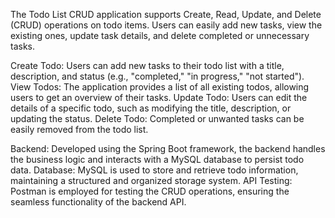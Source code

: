 The Todo List CRUD application supports Create, Read, Update, and Delete (CRUD) operations on todo items. Users can easily add new tasks, view the existing ones, update task details, and delete completed or unnecessary tasks.

Create Todo: Users can add new tasks to their todo list with a title, description, and status (e.g., "completed," "in progress," "not started").
View Todos: The application provides a list of all existing todos, allowing users to get an overview of their tasks.
Update Todo: Users can edit the details of a specific todo, such as modifying the title, description, or updating the status.
Delete Todo: Completed or unwanted tasks can be easily removed from the todo list.

Backend: Developed using the Spring Boot framework, the backend handles the business logic and interacts with a MySQL database to persist todo data.
Database: MySQL is used to store and retrieve todo information, maintaining a structured and organized storage system.
API Testing: Postman is employed for testing the CRUD operations, ensuring the seamless functionality of the backend API.
